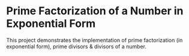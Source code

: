 # Prime Factorization of a Number in Exponential Form

This project demonstrates the implementation of prime factorization (in exponential form), prime divisors & divisors of a number.

